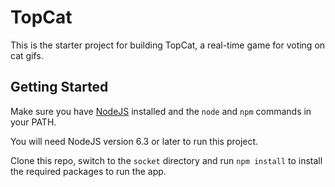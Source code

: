 # TopCat #

This is the starter project for building TopCat, a real-time game for voting on cat gifs.

## Getting Started ##

Make sure you have [NodeJS](https://nodejs.org/en/download/) installed and the `node` and `npm` commands in your PATH.

You will need NodeJS version 6.3 or later to run this project.

Clone this repo, switch to the `socket` directory and run `npm install` to install the required packages to run the app.